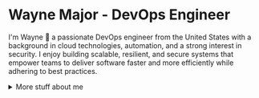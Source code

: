 # Wayne Major - DevOps Engineer

I'm Wayne 👋 a passionate DevOps engineer from the United States with a background in cloud technologies, automation, and a strong interest in security. I enjoy building scalable, resilient, and secure systems that empower teams to deliver software faster and more efficiently while adhering to best practices.

<details>
<summary>More stuff about me</summary>

## Technologies and Tools 🛠️

- **CI/CD**: ArgoCD, GoCD, Github Actions, Gitlab CI, Jenkins
- **Cloud**: AWS, Azure
- **Containerization**: Docker, Kubernetes, ECS, EKS
- **IaC**: Pulumi, Terraform, Spacelift
- **Monitoring**: Prometheus, Grafana, ElasticSearch
- **Scripting**: bash, Python, Powershell
- **Security**: Snyk
- **Version Control**: Bitbucket, Git, Github, Gitlab

### Work experience 👔

| Job Position                  | Company                    | Work Period       |
| ----------------------------- | -------------------------- | ----------------- |
| Sr. Cloud Reliability Engineer| OutSystems                 | 2023-04 — 2025-02 |
| Cloud Reliability Engineer    | OutSystems                 | 2021-09 — 2023-04 |
| Sr. DevOps Engineer           | Global Payments Integrated | 2020-02 — 2021-09 |
| DevOps Engineer               | Global Payments Integrated | 2019-04 — 2020-02 |
| Build & Release Engineer      | BCBSMA                     | 2016-04 — 2019-04 |
| Release Engineer              | Computershare USA          | 2012-11 — 2016-04 |
| Operations Analyst            | Epsilon                    | 2010-02 — 2012-11 |
| Software Engineer             | CSC                        | 2007-04 — 2010-01 |

### Education 🎓

- [South Carolina State University](https://www.scsu.edu) (2001 - 2005)

### Languages 🌐

| Language      | Proficiency               |
| ------------- | ------------------------- |
| English       | Native language           |
| German        | A1                        |
| Dutch         | A1                        |

## What I'm currently learning 📚

- Golang
- Typescript
- Concepts in DevSecOps, Platform Engineering, and Site Reliability to further my skill set

More information in my [Linkedin](https://www.linkedin.com/in/waynemajorit/) 🚀

</details>
